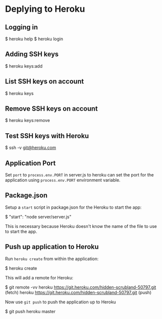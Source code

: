 # Deplying to Heroku

## Logging in
  $ heroku help
  $ heroku login

## Adding SSH keys
$ heroku keys:add

## List SSH keys on account
$ heroku keys

## Remove SSH keys on account
$ heroku keys:remove

## Test SSH keys with Heroku
$ ssh -v git@heroku.com

## Application Port

Set `port` to `process.env.PORT` in server.js to heroku can set the port for the application
using `process.env.PORT` environment variable.

## Package.json

Setup a `start` script in package.json for the Heroku to start the app:

  $ "start": "node server/server.js"

This is necessary because Heroku doesn't know the name of the file to use to start the app.

## Push up application to Heroku

Run `heroku create` from within the application:

$ heroku create

This will add a remote for Heroku:

$ git remote -vv
heroku	https://git.heroku.com/hidden-scrubland-50797.git (fetch)
heroku	https://git.heroku.com/hidden-scrubland-50797.git (push)

Now use `git push` to push the application up to Heroku

$ git push heroku master